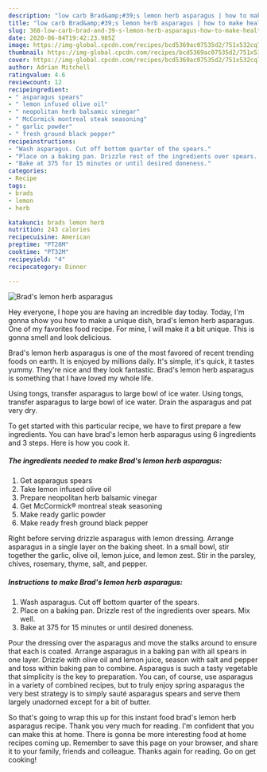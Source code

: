 ```yaml
---
description: "low carb Brad&amp;#39;s lemon herb asparagus | how to make healthy Brad&amp;#39;s lemon herb asparagus"
title: "low carb Brad&amp;#39;s lemon herb asparagus | how to make healthy Brad&amp;#39;s lemon herb asparagus"
slug: 368-low-carb-brad-and-39-s-lemon-herb-asparagus-how-to-make-healthy-brad-and-39-s-lemon-herb-asparagus
date: 2020-06-04T19:42:23.985Z
image: https://img-global.cpcdn.com/recipes/bcd5369ac07535d2/751x532cq70/brads-lemon-herb-asparagus-recipe-main-photo.jpg
thumbnail: https://img-global.cpcdn.com/recipes/bcd5369ac07535d2/751x532cq70/brads-lemon-herb-asparagus-recipe-main-photo.jpg
cover: https://img-global.cpcdn.com/recipes/bcd5369ac07535d2/751x532cq70/brads-lemon-herb-asparagus-recipe-main-photo.jpg
author: Adrian Mitchell
ratingvalue: 4.6
reviewcount: 12
recipeingredient:
- " asparagus spears"
- " lemon infused olive oil"
- " neopolitan herb balsamic vinegar"
- " McCormick montreal steak seasoning"
- " garlic powder"
- " fresh ground black pepper"
recipeinstructions:
- "Wash asparagus. Cut off bottom quarter of the spears."
- "Place on a baking pan. Drizzle rest of the ingredients over spears. Mix well."
- "Bake at 375 for 15 minutes or until desired doneness."
categories:
- Recipe
tags:
- brads
- lemon
- herb

katakunci: brads lemon herb 
nutrition: 243 calories
recipecuisine: American
preptime: "PT28M"
cooktime: "PT32M"
recipeyield: "4"
recipecategory: Dinner

---
```



![Brad&#39;s lemon herb asparagus](https://img-global.cpcdn.com/recipes/bcd5369ac07535d2/751x532cq70/brads-lemon-herb-asparagus-recipe-main-photo.jpg)

Hey everyone, I hope you are having an incredible day today. Today, I'm gonna show you how to make a unique dish, brad&#39;s lemon herb asparagus. One of my favorites food recipe. For mine, I will make it a bit unique. This is gonna smell and look delicious.

Brad&#39;s lemon herb asparagus is one of the most favored of recent trending foods on earth. It is enjoyed by millions daily. It's simple, it's quick, it tastes yummy. They're nice and they look fantastic. Brad&#39;s lemon herb asparagus is something that I have loved my whole life.

Using tongs, transfer asparagus to large bowl of ice water. Using tongs, transfer asparagus to large bowl of ice water. Drain the asparagus and pat very dry.


To get started with this particular recipe, we have to first prepare a few ingredients. You can have brad&#39;s lemon herb asparagus using 6 ingredients and 3 steps. Here is how you cook it.

<!--inarticleads1-->

##### The ingredients needed to make Brad&#39;s lemon herb asparagus:

1. Get  asparagus spears
1. Take  lemon infused olive oil
1. Prepare  neopolitan herb balsamic vinegar
1. Get  McCormick® montreal steak seasoning
1. Make ready  garlic powder
1. Make ready  fresh ground black pepper


Right before serving drizzle asparagus with lemon dressing. Arrange asparagus in a single layer on the baking sheet. In a small bowl, stir together the garlic, olive oil, lemon juice, and lemon zest. Stir in the parsley, chives, rosemary, thyme, salt, and pepper. 

<!--inarticleads2-->

##### Instructions to make Brad&#39;s lemon herb asparagus:

1. Wash asparagus. Cut off bottom quarter of the spears.
1. Place on a baking pan. Drizzle rest of the ingredients over spears. Mix well.
1. Bake at 375 for 15 minutes or until desired doneness.


Pour the dressing over the asparagus and move the stalks around to ensure that each is coated. Arrange asparagus in a baking pan with all spears in one layer. Drizzle with olive oil and lemon juice, season with salt and pepper and toss within baking pan to combine. Asparagus is such a tasty vegetable that simplicity is the key to preparation. You can, of course, use asparagus in a variety of combined recipes, but to truly enjoy spring asparagus the very best strategy is to simply sauté asparagus spears and serve them largely unadorned except for a bit of butter. 

So that's going to wrap this up for this instant food brad&#39;s lemon herb asparagus recipe. Thank you very much for reading. I'm confident that you can make this at home. There is gonna be more interesting food at home recipes coming up. Remember to save this page on your browser, and share it to your family, friends and colleague. Thanks again for reading. Go on get cooking!
